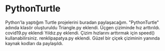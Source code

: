 # PythonTurtle
Python'la yaptığım Turtle projelerini buradan paylaşacağım.
"PythonTurtle" adında klasör oluşturuldu
Triangle.py eklendi.
Üçgen çiziminde hız arttırıldı.
covid19.py eklendi
Yıldız.py eklendi.
Çizim hızlarını arttırmak için speed() kullanabilirsiniz.
renklipapatya.py eklendi.
Güzel bir çiçek çiziminin yanında kaynak kodları da paylaşıldı.
